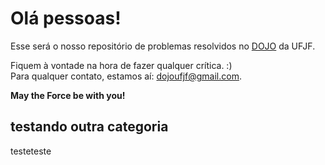 # Olá pessoas! 

Esse será o nosso repositório de problemas resolvidos no [DOJO][dojo] da UFJF.

Fiquem à vontade na hora de fazer qualquer crítica. :) <br />
Para qualquer contato, estamos aí: <dojoufjf@gmail.com>. <br />

**May the Force be with you!**

[dojo]: http://dojoufjf.wordpress.com

## testando outra categoria
testeteste


